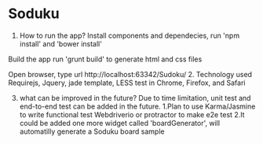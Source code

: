# Soduku
1. How to run the app?
Install components and dependecies, 
run 'npm install' and 'bower install'

Build the app
run 'grunt build' to generate html and css files

Open browser, type url
http://localhost:63342/Sudoku/
2. Technology used
Requirejs, Jquery, jade template, LESS
test in Chrome, Firefox, and Safari

3. what can be improved in the future?
Due to time limitation, unit test and end-to-end test can be added in the future.
1.Plan to use Karma/Jasmine to write functional test
Webdriverio or protractor to make e2e test
2.It could be added one more widget called 'boardGenerator', will automatilly generate a Soduku board sample
